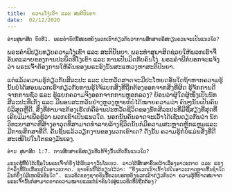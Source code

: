 ```yaml
---
title:  ຄວາມໂງ່ເຂົາ ແລະ ສະຕິປັນຍາ
date:  02/12/2020
---
```


`ອ່ານສຸພາສິດ ບົດທີ1. ພຣະຄຳບົດນີ້ສອນຫຍັງພວກເຮົາກ່ຽວກັບວ່າການສຶກສາຄຣິສຕຽນຄວນຈະເປັນແນວໃດ?`

ພຣະຄຳພີປຽບທຽບຄວາມໂງ່ເຂົາ ແລະ ສະຕິປັນຍາ. ພຣະທຳສຸພາສິດຊ່ວຍໃຫ້ພວກເຮົາຈື່ອັນຕະລາຍຂອງການປະພຶດທີ່ໂງ່ເຂົາ ແລະ ການເປັນມິດກັບຄົນໂງ່. ພຣະຄຳພີກໍບອກຈະແຈ້ງວ່າ ພຣະເຈົ້າຕ້ອງການໃຫ້ຄົນຂອງພຣະອົງນັ້ນສະແຫວງຫາສະຕິປັນຍາ.

ແຕ່ແລ້ວຄວາມຮູ້ກ່ຽວກັບສິລະປະ ແລະ ປະຫວັດສາດຈະມີປະໂຫຍດອັນໃດຖ້າຫາກຄວາມຮູ້ນັ້ນບໍ່ໄດ້ສອນພວກເຮົາກ່ຽວກັບການຮູ້ໄຈ້ແຍກສິ່ງທີ່ຖືກຕ້ອງອອກຈາກສິ່ງທີ່ຜິດ ຮູ້ຈັກການດີຈາກການຊົ່ວ ແລະ ຮູ້ແຍກຄວາມຈິງອອກຈາກການຫຼອກລວງ? ຍ້ອນວ່າຜູ້ໃດຜູ້ໜຶ່ງເປັນນັກສີລະປະທີ່ເກັ່ງ ແລະ ມີພອນສະຫວັນຢ່າງຫຼວງຫຼາຍກໍບໍ່ໄດ້ໝາຍຄວາມວ່າ ຄົນໆນັ້ນເປັນຄົນບໍລິສຸດຫຼືດີ. ສິ່ງທີ່ທ່ານຈະຕ້ອງເຮັດກໍຄືອ່ານປະຫວັດຊີວິດຂອງນັກສີລະປະທີ່ມີຊື່ສຽງທີ່ສຸດທີ່ເຄີຍມີມາເພື່ອຮູ້ວ່າ ພວກເຂົາເປັນແນວໃດ. ນອກນັ້ນຄົນອາດຈະເວົ້າໄດ້ເຊັ່ນດຽວກັນວ່າ ນັກວິທະຍາສາດທີ່ສ້າງອາວຸດທີ່ສາມາດທຳລາຍລ້າງຊີວິດນັ້ນກໍມີຄວາມສະຫຼາດຫຼັກແຫຼມແລະມີການສຶກສາທີ່ດີ. ຄັນຊັ້ນແລ້ວວຽກງານຂອງພວກເຂົາເດ? ດັ່ງນັ້ນ ຄວາມຮູ້ກໍບໍ່ແມ່ນສິ່ງທີ່ດີສະເໝີໄປໃນໂຕຂອງມັນເອງ.

`ອ່ານ ສຸພາສິດ 1:7. ການສຶກສາຄຣິສຕຽນທີ່ແທ້ຈິງນັ້ນເກີດຂຶ້ນແນວໃດ?`

`ມະນຸດຜູ້ທີີ່ບໍ່ໄດ້ເຊື່ອໃນພຣະເຈົ້າກໍຍັງໄດ້ຮັບລາງວັນໂນເບວ. ລາວໄດ້ສຶກສາຄົ້ນຄວ້າເລື່ອງອາວະກາດ ແລະ ແຮງກຳລັງທີ່ຂັບເຂື່ອນຢູ່ໃນອາວະກາດ. ຊາຍຄົນນີ້ໄດ້ຂຽນໄວ້ວ່າ: “ຍິ່ງພວກເຮົາເຂົ້າໄປໃນອາວະກາດຫຼາຍຂຶ້ນຊໍ່າໃດ ມັນກໍຍິ່ງບໍ່ມີເຫດຜົນອັນໃດ”. ແນວຄິດຂອງຊາຍຄົນນີ້ຄວນບອກຫຍັງພວກເຮົາກ່ຽວກັບວ່າ ຄວາມຮູ້ທີ່ປາດສະຈາກພຣະເຈົ້ານັ້ນກໍສາມາດຂາດຄວາມໝາຍແລະກໍນຳຄົນໄປສູ່ແນວຄິດທີ່ບໍ່ຖືກຕ້ອງ?`